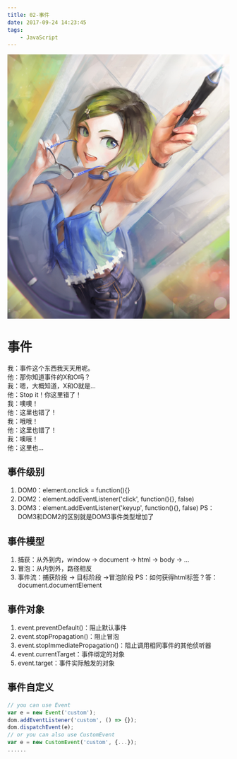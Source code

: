 ```yaml
---
title: 02-事件
date: 2017-09-24 14:23:45
tags:
	- JavaScript
---
```

<img src="/images/index/02.jpg" />
<!--more-->

# 事件  
我：事件这个东西我天天用呢。  
他：那你知道事件的X和O吗？  
我：嗯，大概知道，X和O就是...  
他：Stop it！你这里错了！  
我：噢噢！  
他：这里也错了！   
我：哦哦！  
他：这里也错了！  
我：噢哦！  
他：这里也...  

## 事件级别
1. DOM0：element.onclick = function(){}
2. DOM2：element.addEventListener('click', function(){}, false)
3. DOM3：element.addEventListener('keyup', function(){}, false)
PS：DOM3和DOM2的区别就是DOM3事件类型增加了

## 事件模型
1. 捕获：从外到内，window -> document -> html -> body -> ...
2. 冒泡：从内到外，路径相反
3. 事件流：捕获阶段 -> 目标阶段 ->冒泡阶段
PS：如何获得html标签？答：document.documentElement

## 事件对象
1. event.preventDefault()：阻止默认事件
2. event.stopPropagation()：阻止冒泡
3. event.stopImmediatePropagation()：阻止调用相同事件的其他侦听器
4. event.currentTarget：事件绑定的对象
5. event.target：事件实际触发的对象

## 事件自定义
```javascript
// you can use Event
var e = new Event('custom');
dom.addEventListener('custom', () => {});
dom.dispatchEvent(e);
// or you can also use CustomEvent
var e = new CustomEvent('custom', {...});
......
```